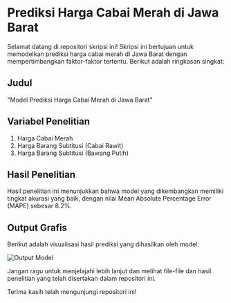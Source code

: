 # Prediksi Harga Cabai Merah di Jawa Barat

Selamat datang di repositori skripsi ini! Skripsi ini bertujuan untuk memodelkan prediksi harga cabai merah di Jawa Barat dengan mempertimbangkan faktor-faktor tertentu. Berikut adalah ringkasan singkat:

## Judul
"Model Prediksi Harga Cabai Merah di Jawa Barat"

## Variabel Penelitian
1. Harga Cabai Merah
2. Harga Barang Subtitusi (Cabai Rawit)
3. Harga Barang Subtitusi (Bawang Putih)

## Hasil Penelitian
Hasil penelitian ini menunjukkan bahwa model yang dikembangkan memiliki tingkat akurasi yang baik, dengan nilai Mean Absolute Percentage Error (MAPE) sebesar 8.2%.

## Output Grafis
Berikut adalah visualisasi hasil prediksi yang dihasilkan oleh model:

![Output Model](output/output_3_Faktor_2023_Akhir.png)

Jangan ragu untuk menjelajahi lebih lanjut dan melihat file-file dan hasil penelitian yang telah disertakan dalam repositori ini.

Terima kasih telah mengunjungi repositori ini!
